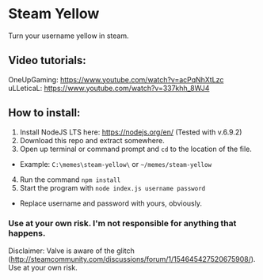# Steam Yellow
Turn your username yellow in steam.

## Video tutorials:
OneUpGaming: https://www.youtube.com/watch?v=acPqNhXtLzc
uLLeticaL: https://www.youtube.com/watch?v=337khh_8WJ4

## How to install:
1. Install NodeJS LTS here: https://nodejs.org/en/ (Tested with v.6.9.2)
2. Download this repo and extract somewhere.
3. Open up terminal or command prompt and `cd` to the location of the file. 
  * Example: `C:\memes\steam-yellow\` or `~/memes/steam-yellow`
4. Run the command `npm install`
5. Start the program with `node index.js username password`
  * Replace username and password with yours, obviously.

### Use at your own risk. I'm not responsible for anything that happens. 

Disclaimer: Valve is aware of the glitch (http://steamcommunity.com/discussions/forum/1/154645427520675908/). Use at your own risk. 
